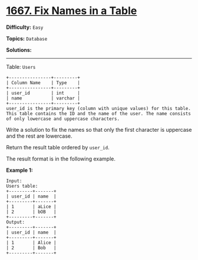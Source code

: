 # [1667. Fix Names in a Table](https://leetcode.com/problems/fix-names-in-a-table/)

**Difficulty:** `Easy`

**Topics:** `Database`

**Solutions:** 

---

Table: `Users`

```
+----------------+---------+
| Column Name    | Type    |
+----------------+---------+
| user_id        | int     |
| name           | varchar |
+----------------+---------+
user_id is the primary key (column with unique values) for this table.
This table contains the ID and the name of the user. The name consists of only lowercase and uppercase characters.
```

Write a solution to fix the names so that only the first character is uppercase and the rest are lowercase.

Return the result table ordered by `user_id`.

The result format is in the following example.

**Example 1:**

```
Input: 
Users table:
+---------+-------+
| user_id | name  |
+---------+-------+
| 1       | aLice |
| 2       | bOB   |
+---------+-------+
Output: 
+---------+-------+
| user_id | name  |
+---------+-------+
| 1       | Alice |
| 2       | Bob   |
+---------+-------+
```